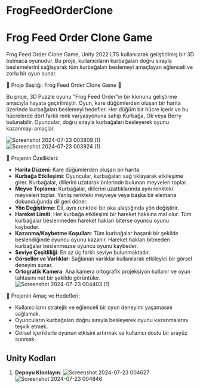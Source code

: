 # FrogFeedOrderClone

# Frog Feed Order Clone Game

Frog Feed Order Clone Game, Unity 2022 LTS kullanılarak geliştirilmiş bir 3D bulmaca oyunudur. Bu proje, kullanıcıların kurbağaları doğru sırayla beslemelerini sağlayarak tüm kurbağaları beslemeyi amaçlayan eğlenceli ve zorlu bir oyun sunar.

🚀 Proje Başlığı: Frog Feed Order Clone Game 🚀

Bu proje, 3D Puzzle oyunu "Frog Feed Order"ın bir klonunu geliştirme amacıyla hayata geçirilmiştir. Oyun, kare düğümlerden oluşan bir harita üzerinde kurbağaları beslemeyi hedefler. Her düğüm bir hücre içerir ve bu hücrelerde dört farklı renk varyasyonuna sahip Kurbağa, Ok veya Berry bulunabilir. Oyuncular, doğru sırayla kurbağaları besleyerek oyunu kazanmayı amaçlar.

![Screenshot 2024-07-23 003809 (1)](https://github.com/user-attachments/assets/52642ab7-c8c2-4b28-a735-dbe9d6c58a15)
![Screenshot 2024-07-23 003924 (1)](https://github.com/user-attachments/assets/8229dd54-27cf-46f9-b25e-4e4b285543b9)

📌 Projenin Özellikleri:

- **Harita Düzeni**: Kare düğümlerden oluşan bir harita.
- **Kurbağa Etkileşimi**: Oyuncular, kurbağaları sağ tıklayarak etkileşime girer. Kurbağalar, dillerini uzatarak önlerinde bulunan meyveleri toplar.
- **Meyve Toplama**: Kurbağalar, dillerini uzattıklarında aynı renkteki meyveleri toplar. Yanlış renkteki meyveye veya başka bir elemana dokunduğunda dil geri döner.
- **Yön Değiştirme**: Dil, aynı renkteki bir oka ulaştığında yön değiştirir.
- **Hareket Limiti**: Her kurbağa etkileşimi bir hareket hakkına mal olur. Tüm kurbağalar beslenmeden hareket hakları biterse oyuncu oyunu kaybeder.
- **Kazanma/Kaybetme Koşulları**: Tüm kurbağalar başarılı bir şekilde beslendiğinde oyuncu oyunu kazanır. Hareket hakları bitmeden kurbağalar beslenmezse oyuncu oyunu kaybeder.
- **Seviye Çeşitliliği**: En az üç farklı seviye bulunmaktadır.
- **Görseller ve Varlıklar**: Sağlanan varlıklar kullanılarak etkileyici bir görsel deneyim sunar.
- **Ortogratik Kamera**: Ana kamera ortografik projeksiyon kullanır ve oyun tahtasını net bir şekilde görüntüler.
![Screenshot 2024-07-23 004403 (1)](https://github.com/user-attachments/assets/514e21fc-d34d-4aa9-ba2e-736b6cc1c650)

📌 Projenin Amaç ve Hedefleri:

- Kullanıcıların stratejik ve eğlenceli bir oyun deneyimi yaşamasını sağlamak.
- Oyuncuların kurbağaları doğru sırayla besleyerek oyunu kazanmalarını teşvik etmek.
- Görsel içeriklerle oyunun etkisini artırmak ve kullanıcı dostu bir arayüz sunmak.

## Unity Kodları
1. **Depoyu Klonlayın**:
![Screenshot 2024-07-23 004627](https://github.com/user-attachments/assets/0c2adeec-cc33-4c32-ac89-8d7b232f60ff)
![Screenshot 2024-07-23 004846 ](https://github.com/user-attachments/assets/bcbb9423-cb36-45b8-9c96-b7b26d5551f8)


